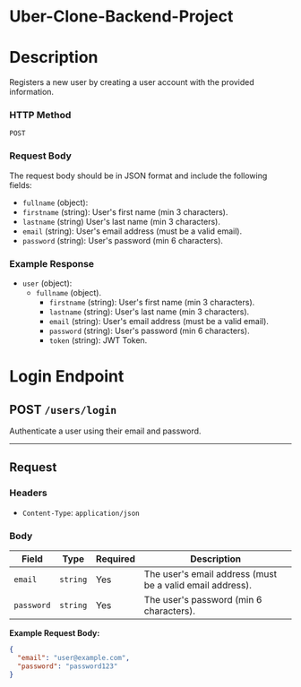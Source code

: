 # Uber-Clone-Backend-Project

# Description 
Registers a new user by creating a user account with the provided information.

### HTTP Method 
`POST`
### Request Body
The request body should be in JSON format and include the following fields:

- `fullname` (object):
-   `firstname` (string): User's first name (min 3 characters).
-   `lastname`  (string) User's last name (min 3 characters).
- `email`  (string): User's email address (must be a valid email).
- `password`  (string): User's password (min 6 characters).

### Example Response
- `user`  (object):
  - `fullname` (object).
    - `firstname` (string): User's first name (min 3 characters).
    - `lastname` (string): User's last name (min 3 characters).
     - `email` (string): User's email address (must be a valid email).
     - `password` (string): User's password (min 6 characters).
     - `token` (string): JWT Token.


# Login Endpoint

## **POST** `/users/login`

Authenticate a user using their email and password.

---

## Request

### Headers
- `Content-Type`: `application/json`

### Body
| Field      | Type     | Required | Description                |
|------------|----------|----------|----------------------------|
| `email`    | `string` | Yes      | The user's email address (must be a valid email address).  |
| `password` | `string` | Yes      | The user's password (min 6 characters).       |

**Example Request Body:**
```json
{
  "email": "user@example.com",
  "password": "password123"
}
